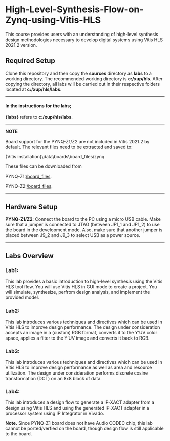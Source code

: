# High-Level-Synthesis-Flow-on-Zynq-using-Vitis-HLS

This course provides users with an understanding of high-level synthesis design methodologies necessary to develop digital systems using Vitis HLS 2021.2 version.

## Required Setup

Clone this repository and then copy the **sources** directory as **labs** to a working directory. The recommended working directory is **c:/xup/hls**.  After copying the directory, all labs will be carried out in their respective folders located at **c:/xup/hls/labs**. 

---
#### In the instructions for the labs;

**{labs}** refers to **c:/xup/hls/labs**.

---
**NOTE**

Board support for the PYNQ-Z1/Z2 are not included in Vitis 2021.2 by default. The relevant files need to be extracted and saved to:

 {Vitis installation}\data\boards\board_files\zynq

These files can be downloaded from  

PYNQ-Z1:[/board_files](https://www.xilinx.com/support/documentation/university/vivado/workshops/vivado-adv-embedded-design-zynq/materials/2018x/PYNQZ1/pynq-z1.zip). 

PYNQ-Z2:[/board_files](https://www.xilinx.com/support/documentation/university/vivado/workshops/vivado-adv-embedded-design-zynq/materials/2018x/PYNQZ2/pynq-z2.zip). 

---

## Hardware Setup

**PYNQ-Z1/Z2**:  Connect the board to the PC using a micro USB cable. Make sure that a jumper is connected to JTAG (between JP1_1 and JP1_2) to use the board in the development mode. Also, make sure that another jumper is placed between J9_2 and J9_3 to select USB as a power source.

---

## Labs Overview

### Lab1:

This lab provides a basic introduction to high-level synthesis using the Vitis HLS tool flow. You will use
Vitis HLS in GUI mode to create a project. You will simulate, synthesize, perfrom design analysis, and implement the provided
model.

### Lab2:

This lab introduces various techniques and directives which can be used in Vitis HLS to improve
design performance. The design under consideration accepts an image in a (custom) RGB format,
converts it to the Y’UV color space, applies a filter to the Y’UV image and converts it back to RGB.

### Lab3:

This lab introduces various techniques and directives which can be used in Vitis HLS to improve
design performance as well as area and resource utilization. The design under consideration performs
discrete cosine transformation (DCT) on an 8x8 block of data.

### Lab4:

This lab introduces a design flow to generate a IP-XACT adapter from a design using Vitis HLS and
using the generated IP-XACT adapter in a processor system using IP Integrator in Vivado.

**Note.** Since PYNQ-Z1 board does not have Audio CODEC chip, this lab cannot be ported/verfied on the board, though design flow is still applicable to the board.
